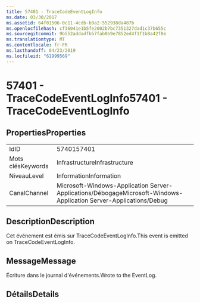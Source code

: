 ```yaml
---
title: 57401 - TraceCodeEventLogInfo
ms.date: 03/30/2017
ms.assetid: 64f01506-0c11-4cdb-b9a2-552938da487b
ms.openlocfilehash: cf36041e1b5fe2002b7bc7351327dad1c37b655c
ms.sourcegitcommit: 9b552addadfb57fab0b9e7852ed4f1f1b8a42f8e
ms.translationtype: MT
ms.contentlocale: fr-FR
ms.lasthandoff: 04/23/2019
ms.locfileid: "61999569"
---
```

# <a name="57401---tracecodeeventloginfo"></a><span data-ttu-id="d1b93-102">57401 - TraceCodeEventLogInfo</span><span class="sxs-lookup"><span data-stu-id="d1b93-102">57401 - TraceCodeEventLogInfo</span></span>
## <a name="properties"></a><span data-ttu-id="d1b93-103">Properties</span><span class="sxs-lookup"><span data-stu-id="d1b93-103">Properties</span></span>  
  
|||  
|-|-|  
|<span data-ttu-id="d1b93-104">Id</span><span class="sxs-lookup"><span data-stu-id="d1b93-104">ID</span></span>|<span data-ttu-id="d1b93-105">57401</span><span class="sxs-lookup"><span data-stu-id="d1b93-105">57401</span></span>|  
|<span data-ttu-id="d1b93-106">Mots clés</span><span class="sxs-lookup"><span data-stu-id="d1b93-106">Keywords</span></span>|<span data-ttu-id="d1b93-107">Infrastructure</span><span class="sxs-lookup"><span data-stu-id="d1b93-107">Infrastructure</span></span>|  
|<span data-ttu-id="d1b93-108">Niveau</span><span class="sxs-lookup"><span data-stu-id="d1b93-108">Level</span></span>|<span data-ttu-id="d1b93-109">Information</span><span class="sxs-lookup"><span data-stu-id="d1b93-109">Information</span></span>|  
|<span data-ttu-id="d1b93-110">Canal</span><span class="sxs-lookup"><span data-stu-id="d1b93-110">Channel</span></span>|<span data-ttu-id="d1b93-111">Microsoft-Windows-Application Server-Applications/Débogage</span><span class="sxs-lookup"><span data-stu-id="d1b93-111">Microsoft-Windows-Application Server-Applications/Debug</span></span>|  
  
## <a name="description"></a><span data-ttu-id="d1b93-112">Description</span><span class="sxs-lookup"><span data-stu-id="d1b93-112">Description</span></span>  
 <span data-ttu-id="d1b93-113">Cet événement est émis sur TraceCodeEventLogInfo.</span><span class="sxs-lookup"><span data-stu-id="d1b93-113">This event is emitted on TraceCodeEventLogInfo.</span></span>  
  
## <a name="message"></a><span data-ttu-id="d1b93-114">Message</span><span class="sxs-lookup"><span data-stu-id="d1b93-114">Message</span></span>  
 <span data-ttu-id="d1b93-115">Écriture dans le journal d'événements.</span><span class="sxs-lookup"><span data-stu-id="d1b93-115">Wrote to the EventLog.</span></span>  
  
## <a name="details"></a><span data-ttu-id="d1b93-116">Détails</span><span class="sxs-lookup"><span data-stu-id="d1b93-116">Details</span></span>

